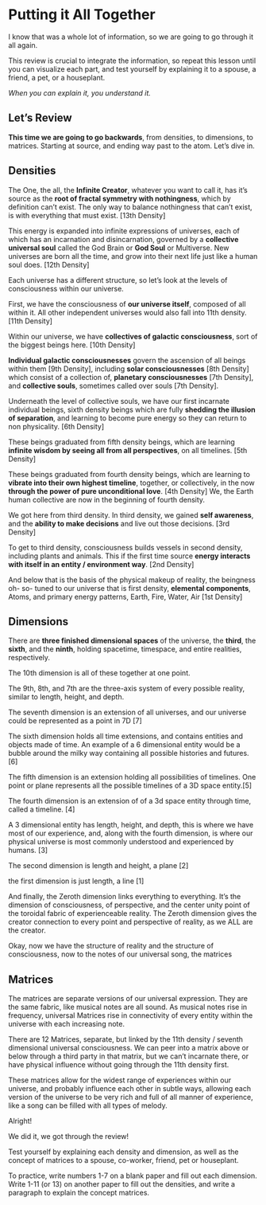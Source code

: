 # Putting it All Together
I know that was a whole lot of information, so we are going to go through it all again.

This review is crucial to integrate the information, so repeat this lesson until you can visualize each part, and test yourself by explaining it to a spouse, a friend, a pet, or a houseplant.

*When you can explain it, you understand it.*

## Let’s Review

**This time we are going to go backwards**, from densities, to dimensions, to matrices. Starting at source, and ending way past to the atom. Let’s dive in.

## Densities
The One, the all, the **Infinite Creator**, whatever you want to call it, has it’s source as the **root of fractal symmetry with nothingness**, which by definition can’t exist. The only way to balance nothingness that can’t exist, is with everything that must exist. [13th Density]

This energy is expanded into infinite expressions of universes, each of which has an incarnation and disincarnation, governed by a **collective universal soul** called the God Brain or **God Soul** or Multiverse. New universes are born all the time, and grow into their next life just like a human soul does. [12th Density]

Each universe has a different structure, so let’s look at the levels of consciousness within our universe.

First, we have the consciousness of **our universe itself**, composed of all within it. All other independent universes would also fall into 11th density. [11th Density]

Within our universe, we have **collectives of galactic consciousness**, sort of the biggest beings here. [10th Density]

**Individual galactic consciousnesses** govern the ascension of all beings within them [9th Density], including **solar consciousnesses** [8th Density] which consist of a collection of, **planetary consciousnesses** [7th Density], and **collective souls**, sometimes called over souls [7th Density].

Underneath the level of collective souls, we have our first incarnate individual beings, sixth density beings which are fully **shedding the illusion of separation**, and learning to become pure energy so they can return to non physicality. [6th Density]

These beings graduated from fifth density beings, which are learning **infinite wisdom by seeing all from all perspectives**, on all timelines. [5th Density]

These beings graduated from fourth density beings, which are learning to **vibrate into their own highest timeline**, together, or collectively, in the now **through the power of pure unconditional love**. [4th Density] We, the Earth human collective are now in the beginning of fourth density.

We got here from third density. In third density, we gained **self awareness**, and the **ability to make decisions** and live out those decisions. [3rd Density]

To get to third density, consciousness builds vessels in second density, including plants and animals. This if the first time source **energy interacts with itself in an entity / environment way**. [2nd Density]

And below that is the basis of the physical makeup of reality, the beingness oh- so- tuned to our universe that is first density, **elemental components**, Atoms, and primary energy patterns, Earth, Fire, Water, Air [1st Density]

## Dimensions
There are **three finished dimensional spaces** of the universe, the **third**, the **sixth**, and the **ninth**, holding spacetime, timespace, and entire realities, respectively. 

The 10th dimension is all of these together at one point. 

The 9th, 8th, and 7th are the three-axis system of every possible reality, similar to length, height, and depth.

The seventh dimension is an extension of all universes, and our universe could be represented as a point in 7D [7]

The sixth dimension holds all time extensions, and contains entities and objects made of time. An example of a 6 dimensional entity would be a bubble around the milky way containing all possible histories and futures. [6]

The fifth dimension is an extension holding all possibilities of timelines. One point or plane represents all the possible timelines of a 3D space entity.[5]

The fourth dimension is an extension of of a 3d space entity through time, called a timeline. [4]

A 3 dimensional entity has length, height, and depth, this is where we have most of our experience, and, along with the fourth dimension, is where our physical universe is most commonly understood and experienced by humans. [3]

The second dimension is length and height, a plane [2]

the first dimension is just length, a line [1]

And finally, the Zeroth dimension links everything to everything. It’s the dimension of consciousness, of perspective, and the center unity point of the toroidal fabric of experienceable reality. The Zeroth dimension gives the creator connection to every point and perspective of reality, as we ALL are the creator.

Okay, now we have the structure of reality and the structure of consciousness, now to the notes of our universal song, the matrices

## Matrices 
The matrices are separate versions of our universal expression. They are the same fabric, like musical notes are all sound. As musical notes rise in frequency, universal Matrices rise in connectivity of every entity within the universe with each increasing note.

There are 12 Matrices, separate, but linked by the 11th density / seventh dimensional universal consciousness. We can peer into a matrix above or below through a third party in that matrix, but we can’t incarnate there, or have physical influence without going through the 11th density first.

These matrices allow for the widest range of experiences within our universe, and probably influence each other in subtle ways, allowing each version of the universe to be very rich and full of all manner of experience, like a song can be filled with all types of melody.

Alright!

We did it, we got through the review!

Test yourself by explaining each density and dimension, as well as the concept of matrices to a spouse, co-worker, friend, pet or houseplant.

To practice, write numbers 1-7 on a blank paper and fill out each dimension. Write 1-11 (or 13) on another paper to fill out the densities, and write a paragraph to explain the concept matrices.


<!--stackedit_data:
eyJoaXN0b3J5IjpbMjA5NjA1MDMzNCw2NTcwNzc4MDEsMTM2MD
A3MDI1NywtMTg5NjM5NTUxNCwtOTYxNjY2NzksLTIwODg3NDY2
MTJdfQ==
-->